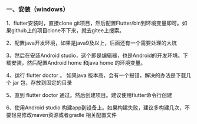 ### 一、安装（windows）
1、flutter安装时，直接clone git项目，然后配置Flutter/bin到环境变量即可。如果github上的项目clone不下来，就去gitee上搜索。

2、配置java开发环境，如果是java9及以上，后面还有一个需要处理的大坑

3、然后在安装Android studio，这个即是编辑器，也是Android的开发环境。下载安装，然后配置Android home 和java home 的环境变量。

4、运行 flutter doctor 。 如果java 版本高，会有一个报错，解决的办法是下载几个 jar 包，存放到固定的目录

5、直到 flutter doctor 通过。然后创建项目。建议使用flutter命令行创建

6、使用Android studio 构建app到设备上。如果构建失败，建议多构建几次，不要轻易修改maven资源或者gradle 相关配置文件



